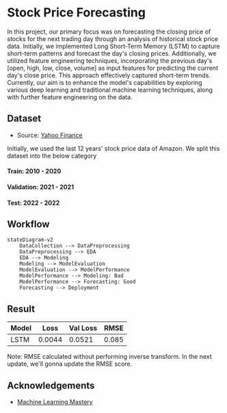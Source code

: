 # Stock Price Forecasting

In this project, our primary focus was on forecasting the closing price of stocks for the next trading day through an analysis of historical stock price data. Initially, we implemented Long Short-Term Memory (LSTM) to capture short-term patterns and forecast the day's closing prices. Additionally, we utilized feature engineering techniques, incorporating the previous day's [open, high, low, close, volume] as input features for predicting the current day's close price. This approach effectively captured short-term trends. Currently, our aim is to enhance the model's capabilities by exploring various deep learning and traditional machine learning techniques, along with further feature engineering on the data.

## Dataset

- Source: [Yahoo Finance](https://in.search.yahoo.com/?fr2=inr)

Initially, we used the last 12 years' stock price data of Amazon. We split this dataset into the below category

#### Train: 2010 - 2020

#### Validation: 2021 - 2021

#### Test: 2022 - 2022

## Workflow

```mermaid
stateDiagram-v2
    DataCollection --> DataPreprocessing
    DataPreprocessing --> EDA
    EDA --> Modeling
    Modeling --> ModelEvaluation
    ModelEvaluation --> ModelPerformance
    ModelPerformance --> Modeling: Bad
    ModelPerformance --> Forecasting: Good
    Forecasting --> Deployment

```
## Result
| Model | Loss | Val Loss | RMSE |
|----------|----------|----------|----------|
| LSTM   | 0.0044   | 0.0521   | 0.085   |

Note: RMSE calculated without performing inverse transform. In the next update, we'll gonna update the RMSE score.

## Acknowledgements

 - [Machine Learning Mastery](https://machinelearningmastery.com/persistence-time-series-forecasting-with-python/)


